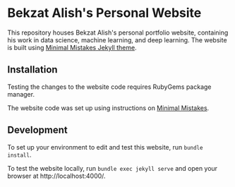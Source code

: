 # Bekzat Alish's Personal Website

This repository houses Bekzat Alish's personal portfolio website, containing his work in data science, machine learning, and deep learning. The website is built using [Minimal Mistakes Jekyll theme](https://github.com/mmistakes/minimal-mistakes).

## Installation

Testing the changes to the website code requires RubyGems package manager.

The website code was set up using instructions on [Minimal Mistakes](https://mmistakes.github.io/minimal-mistakes/docs/quick-start-guide/).

## Development

To set up your environment to edit and test this website, run `bundle install`.

To test the website locally, run `bundle exec jekyll serve` and open your browser at http://localhost:4000/.
